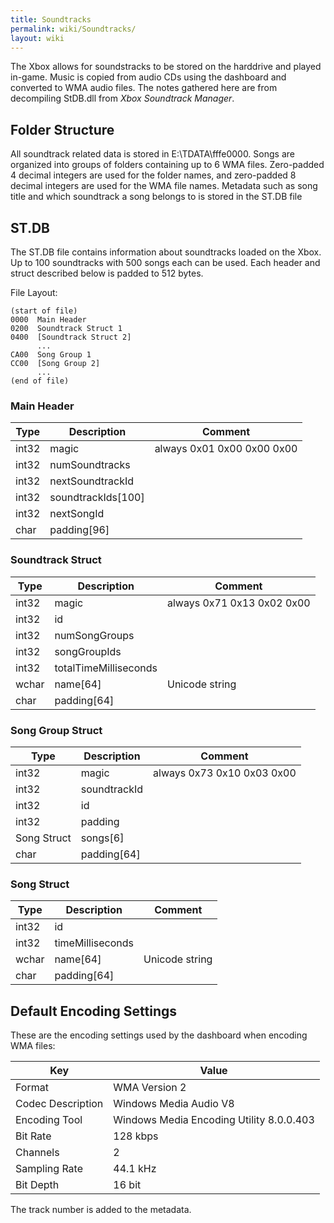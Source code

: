 ```yaml
---
title: Soundtracks
permalink: wiki/Soundtracks/
layout: wiki
---
```


The Xbox allows for soundstracks to be stored on the harddrive and
played in-game. Music is copied from audio CDs using the dashboard and
converted to WMA audio files. The notes gathered here are from
decompiling StDB.dll from *Xbox Soundtrack Manager*.

Folder Structure
----------------

All soundtrack related data is stored in E:\\TDATA\\fffe0000. Songs are
organized into groups of folders containing up to 6 WMA files.
Zero-padded 4 decimal integers are used for the folder names, and
zero-padded 8 decimal integers are used for the WMA file names. Metadata
such as song title and which soundtrack a song belongs to is stored in
the ST.DB file

ST.DB
-----

The ST.DB file contains information about soundtracks loaded on the
Xbox. Up to 100 soundtracks with 500 songs each can be used. Each header
and struct described below is padded to 512 bytes.

File Layout:

    (start of file)
    0000  Main Header
    0200  Soundtrack Struct 1
    0400  [Soundtrack Struct 2]
          ...
    CA00  Song Group 1
    CC00  [Song Group 2]
          ...
    (end of file)

### Main Header

| Type  | Description          | Comment                    |
|-------|----------------------|----------------------------|
| int32 | magic                | always 0x01 0x00 0x00 0x00 |
| int32 | numSoundtracks       |                            |
| int32 | nextSoundtrackId     |                            |
| int32 | soundtrackIds\[100\] |                            |
| int32 | nextSongId           |                            |
| char  | padding\[96\]        |                            |

### Soundtrack Struct

| Type  | Description           | Comment                    |
|-------|-----------------------|----------------------------|
| int32 | magic                 | always 0x71 0x13 0x02 0x00 |
| int32 | id                    |                            |
| int32 | numSongGroups         |                            |
| int32 | songGroupIds          |                            |
| int32 | totalTimeMilliseconds |                            |
| wchar | name\[64\]            | Unicode string             |
| char  | padding\[64\]         |                            |

### Song Group Struct

| Type        | Description   | Comment                    |
|-------------|---------------|----------------------------|
| int32       | magic         | always 0x73 0x10 0x03 0x00 |
| int32       | soundtrackId  |                            |
| int32       | id            |                            |
| int32       | padding       |                            |
| Song Struct | songs\[6\]    |                            |
| char        | padding\[64\] |                            |

### Song Struct

| Type  | Description      | Comment        |
|-------|------------------|----------------|
| int32 | id               |                |
| int32 | timeMilliseconds |                |
| wchar | name\[64\]       | Unicode string |
| char  | padding\[64\]    |                |

Default Encoding Settings
-------------------------

These are the encoding settings used by the dashboard when encoding WMA
files:

| Key               | Value                                    |
|-------------------|------------------------------------------|
| Format            | WMA Version 2                            |
| Codec Description | Windows Media Audio V8                   |
| Encoding Tool     | Windows Media Encoding Utility 8.0.0.403 |
| Bit Rate          | 128 kbps                                 |
| Channels          | 2                                        |
| Sampling Rate     | 44.1 kHz                                 |
| Bit Depth         | 16 bit                                   |

The track number is added to the metadata.
